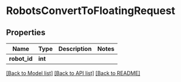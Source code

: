 # RobotsConvertToFloatingRequest

## Properties
Name | Type | Description | Notes
------------ | ------------- | ------------- | -------------
**robot_id** | **int** |  | 

[[Back to Model list]](../README.md#documentation-for-models) [[Back to API list]](../README.md#documentation-for-api-endpoints) [[Back to README]](../README.md)


